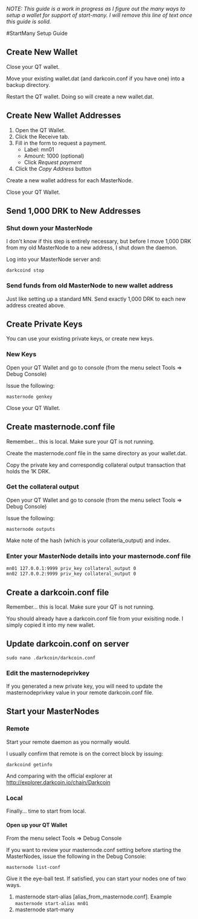 *NOTE: This guide is a work in progress as I figure out the many ways to setup a wallet for support of start-many. I will remove this line of text once this guide is solid.*

#StartMany Setup Guide

## Create New Wallet
Close your QT wallet.

Move your existing wallet.dat (and darkcoin.conf if you have one) into a backup directory.

Restart the QT wallet. Doing so will create a new wallet.dat.

## Create New Wallet Addresses

1. Open the QT Wallet.
2. Click the Receive tab.
3. Fill in the form to request a payment.
    * Label: mn01
    * Amount: 1000 (optional)
    * Click *Request payment*
5. Click the *Copy Address* button

Create a new wallet address for each MasterNode.

Close your QT Wallet.

## Send 1,000 DRK to New Addresses

### Shut down your MasterNode
I don't know if this step is entirely necessary, but before I move 1,000 DRK from my old MasterNode to a new address, I shut down the daemon.

Log into your MasterNode server and:

```darkcoind stop```

### Send funds from old MasterNode to new wallet address

Just like setting up a standard MN. Send exactly 1,000 DRK to each new address created above.

## Create Private Keys

You can use your existing private keys, or create new keys.

### New Keys

Open your QT Wallet and go to console (from the menu select Tools => Debug Console)

Issue the following:

```masternode genkey```

Close your QT Wallet.

## Create masternode.conf file

Remember... this is local. Make sure your QT is not running.

Create the masternode.conf file in the same directory as your wallet.dat.

Copy the private key and correspondig collateral output transaction that holds the 1K DRK.

### Get the collateral output

Open your QT Wallet and go to console (from the menu select Tools => Debug Console)

Issue the following:

```masternode outputs```

Make note of the hash (which is your collaterla_output) and index.

### Enter your MasterNode details into your masternode.conf file

```
mn01 127.0.0.1:9999 priv_key collateral_output 0
mn02 127.0.0.2:9999 priv_key collateral_output 0
```

## Create a darkcoin.conf file

Remember... this is local. Make sure your QT is not running.

You should already have a darkcoin.conf file from your exisiting node. I simply copied it into my new wallet.

## Update darkcoin.conf on server

```sudo nano .darkcoin/darkcoin.conf```

### Edit the masternodeprivkey
If you generated a new private key, you will need to update the masternodeprivkey value in your remote darkcoin.conf file.

## Start your MasterNodes

### Remote

Start your remote daemon as you normally would. 

I usually confirm that remote is on the correct block by issuing:

```darkcoind getinfo```

And comparing with the official explorer at http://explorer.darkcoin.io/chain/Darkcoin

### Local

Finally... time to start from local.

#### Open up your QT Wallet

From the menu select Tools => Debug Console

If you want to review your masternode.conf setting before starting the MasterNodes, issue the following in the Debug Console:

```masternode list-conf```

Give it the eye-ball test. If satisfied, you can start your nodes one of two ways.

1. masternode start-alias [alias_from_masternode.conf]. Example ```masternode start-alias mn01```
2. masternode start-many
